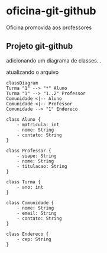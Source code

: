 # oficina-git-github
Oficina promovida aos professores

## Projeto git-github

adicionando um diagrama de classes...

atualizando o arquivo

```mermaid
classDiagram
Turma "1" --> "*" Aluno
Turma "1" --> "1..2" Professor
Comunidade <|-- Aluno
Comunidade <|-- Professor
Comunidade --> "1" Endereco

class Aluno {
    - matricula: int
    - nome: String
    - contato: String
}

class Professor {
    - siape: String
    - nome: String
    - titulacao: String
}

class Turma {
    - ano: int
}

class Comunidade {
    - nome: String
    - email: String
    - contato: String
}

class Endereco {
    - cep: String
}